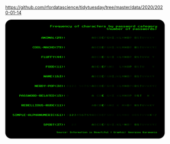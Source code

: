 https://github.com/rfordatascience/tidytuesday/tree/master/data/2020/2020-01-14

![](plots/passwords.png)